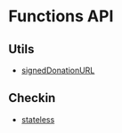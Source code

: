 # Functions API

## Utils

* [signedDonationURL](signedDonationURL.md)


## Checkin

* [stateless](stateless.md)
